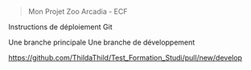  > Mon Projet Zoo Arcadia - ECF

Instructions de déploiement Git

Une branche principale
Une branche de développement

 <https://github.com/ThildaThild/Test_Formation_Studi/pull/new/develop>

